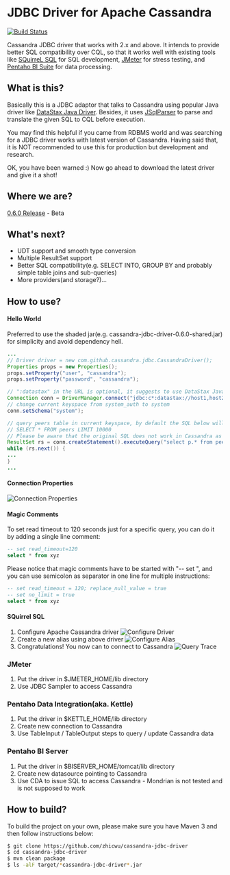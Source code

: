# JDBC Driver for Apache Cassandra

[![Build Status](https://travis-ci.org/zhicwu/cassandra-jdbc-driver.svg?branch=master)](https://travis-ci.org/zhicwu/cassandra-jdbc-driver)

Cassandra JDBC driver that works with 2.x and above. It intends to provide better SQL compatibility over CQL,
so that it works well with existing tools like [SQuirreL SQL](http://www.squirrelsql.org/) for SQL development,
[JMeter](http://jmeter.apache.org) for stress testing, and [Pentaho BI Suite](http://community.pentaho.com/)
for data processing.

## What is this?
Basically this is a JDBC adaptor that talks to Cassandra using popular Java driver like
[DataStax Java Driver](https://github.com/datastax/java-driver/). Besides, it uses
[JSqlParser](https://github.com/JSQLParser/JSqlParser) to parse and translate the given SQL to CQL before execution.

You may find this helpful if you came from RDBMS world and was searching for a JDBC driver works with latest version
of Cassandra. Having said that, it is NOT recommended to use this for production but development and research.

OK, you have been warned :) Now go ahead to download the latest driver and give it a shot!

## Where we are?
[0.6.0 Release](https://github.com/zhicwu/cassandra-jdbc-driver/releases/tag/0.6.0) - Beta

## What's next?
- UDT support and smooth type conversion
- Multiple ResultSet support
- Better SQL compatibility(e.g. SELECT INTO, GROUP BY and probably simple table joins and sub-queries)
- More providers(and storage?)...

## How to use?
#### Hello World
Preferred to use the shaded jar(e.g. cassandra-jdbc-driver-0.6.0-shared.jar) for simplicity and avoid dependency hell.
```java
...
// Driver driver = new com.github.cassandra.jdbc.CassandraDriver();
Properties props = new Properties();
props.setProperty("user", "cassandra");
props.setProperty("password", "cassandra");

// ":datastax" in the URL is optional, it suggests to use DataStax Java driver as the provider to connect to Cassandra
Connection conn = DriverManager.connect("jdbc:c*:datastax://host1,host2/system_auth?consistencyLevel=ONE", props);
// change current keyspace from system_auth to system
conn.setSchema("system");

// query peers table in current keyspace, by default the SQL below will be translated into the following CQL:
// SELECT * FROM peers LIMIT 10000
// Please be aware that the original SQL does not work in Cassandra as table alias is not supported
ResultSet rs = conn.createStatement().executeQuery("select p.* from peers p");
while (rs.next()) {
...
}
...
```

#### Connection Properties
![Connection Properties](../../raw/master/resources/images/connection_properties.png)

#### Magic Comments
To set read timeout to 120 seconds just for a specific query, you can do it by adding a single line comment:
```sql
-- set read_timeout=120
select * from xyz
```
Please notice that magic comments have to be started with "-- set ", and you can use semicolon as separator
in one line for multiple instructions:
```sql
-- set read_timeout = 120; replace_null_value = true
-- set no_limit = true
select * from xyz
```

#### SQuirrel SQL
1. Configure Apache Cassandra driver
    ![Configure Driver](../../raw/master/resources/images/configure_driver.png)
2. Create a new alias using above driver
    ![Configure Alias](../../raw/master/resources/images/configure_alias.png)
3. Congratulations! You now can to connect to Cassandra
    ![Query Trace](../../raw/master/resources/images/query_trace.png)

### JMeter
1. Put the driver in $JMETER_HOME/lib directory
2. Use JDBC Sampler to access Cassandra

### Pentaho Data Integration(aka. Kettle)
1. Put the driver in $KETTLE_HOME/lib directory
2. Create new connection to Cassandra
3. Use TableInput / TableOutput steps to query / update Cassandra data

### Pentaho BI Server
1. Put the driver in $BISERVER_HOME/tomcat/lib directory
2. Create new datasource pointing to Cassandra
3. Use CDA to issue SQL to access Cassandra - Mondrian is not tested and is not supposed to work

## How to build?
To build the project on your own, please make sure you have Maven 3 and then follow instructions below:
```bash
$ git clone https://github.com/zhicwu/cassandra-jdbc-driver
$ cd cassandra-jdbc-driver
$ mvn clean package
$ ls -alF target/*cassandra-jdbc-driver*.jar
```

